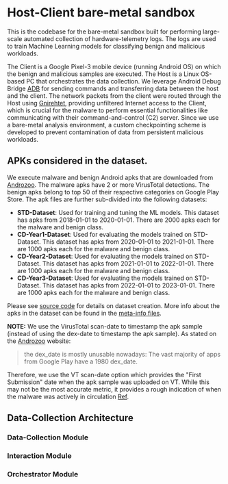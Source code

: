 # Host-Client bare-metal sandbox
This is the codebase for the bare-metal sandbox built for performing large-scale automated collection of hardware-telemetry logs. The logs are used to train Machine Learning models for classifying benign and malicious workloads.

The Client is a Google Pixel-3 mobile device (running Android OS) on which the benign and malicious samples are executed. The Host is a Linux OS-based PC that orchestrates the data collection. We leverage Android Debug Bridge [ADB](https://developer.android.com/studio/command-line/adb) for sending commands and transferring data between the host and the client. The network packets from the client were routed through the Host using [Gnirehtet](https://github.com/Genymobile/gnirehtet), providing unfiltered Internet access to the Client, which is crucial for the malware to perform essential functionalities like communicating with their command-and-control (C2) server. Since we use a bare-metal analysis environment, a custom checkpointing scheme is developed to prevent contamination of data from persistent malicious workloads.

## APKs considered in the dataset.
We execute malware and benign Android apks that are downloaded from [Androzoo](https://androzoo.uni.lu). The malware apks have 2 or more VirusTotal detections. The benign apks belong to top 50 of their respective categories on Google Play Store. The apk files are further sub-divided into the following datasets:
- **STD-Dataset**: Used for training and tuning the ML models. This dataset has apks from 2018-01-01 to 2020-01-01. There are 2000 apks each for the malware and benign class.
- **CD-Year1-Dataset**: Used for evaluating the models trained on STD-Dataset. This dataset has apks from 2020-01-01 to 2021-01-01. There are 1000 apks each for the malware and benign class.
- **CD-Year2-Dataset**: Used for evaluating the models trained on STD-Dataset. This dataset has apks from 2021-01-01 to 2022-01-01. There are 1000 apks each for the malware and benign class.
- **CD-Year3-Dataset**: Used for evaluating the models trained on STD-Dataset. This dataset has apks from 2022-01-01 to 2023-01-01. There are 1000 apks each for the malware and benign class.

Please see [source code](/baremetal_data_collection_framework/androzoo/download_apk.py) for details on dataset creation. More info about the apks in the dataset can be found in the [meta-info files](/baremetal_data_collection_framework/androzoo/metainfo).

**NOTE:** We use the VirusTotal scan-date to timestamp the apk sample (instead of using the dex-date to timestamp the apk sample). As stated on the [Androzoo](https://androzoo.uni.lu) website:
> the dex_date is mostly unusable nowadays: The vast majority of apps from Google Play have a 1980 dex_date. 

Therefore, we use the VT scan-date option which provides the "First Submission" date when the apk sample was uploaded on VT. While this may not be the most accurate metric, it provides a rough indication of when the malware was actively in circulation [Ref](https://www.sciencedirect.com/science/article/pii/S0957417422005863#!). 

## Data-Collection Architecture
### Data-Collection Module

### Interaction Module

### Orchestrator Module



